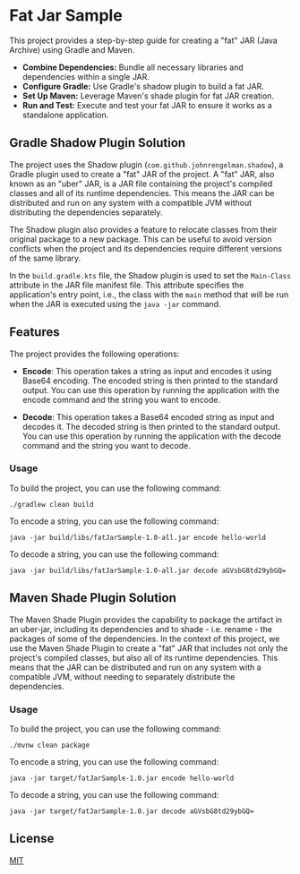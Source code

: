 # Fat Jar Sample

This project provides a step-by-step guide for creating a "fat" JAR (Java Archive) using Gradle and Maven.

 - <b>Combine Dependencies:</b> Bundle all necessary libraries and dependencies within a single JAR.
- <b>Configure Gradle:</b> Use Gradle's shadow plugin to build a fat JAR.
- <b>Set Up Maven:</b> Leverage Maven's shade plugin for fat JAR creation.
- <b>Run and Test:</b> Execute and test your fat JAR to ensure it works as a standalone application.

## Gradle Shadow Plugin Solution

The project uses the Shadow plugin (`com.github.johnrengelman.shadow`), a Gradle plugin used to create a "fat" JAR of 
the project. A "fat" JAR, also known as an "uber" JAR, is a JAR file containing the project's compiled classes and all 
of its runtime dependencies. This means the JAR can be distributed and run on any system with a compatible JVM
without distributing the dependencies separately.

The Shadow plugin also provides a feature to relocate classes from their original package to a new package. This can be 
useful to avoid version conflicts when the project and its dependencies require different versions of the same library.

In the `build.gradle.kts` file, the Shadow plugin is used to set the `Main-Class` attribute in the JAR file manifest file.
This attribute specifies the application's entry point, i.e., the class with the `main` method that will be run when the
JAR is executed using the `java -jar` command.

## Features

The project provides the following operations:

- <b>Encode</b>: This operation takes a string as input and encodes it using Base64 encoding. The encoded string is then
  printed to the standard output. You can use this operation by running the application with the encode command and the
  string you want to encode.

- <b>Decode</b>: This operation takes a Base64 encoded string as input and decodes it. The decoded string is then printed to
  the standard output. You can use this operation by running the application with the decode command and the string you
  want to decode.

### Usage

To build the project, you can use the following command:

```shell
./gradlew clean build
```

To encode a string, you can use the following command:

```shell
java -jar build/libs/fatJarSample-1.0-all.jar encode hello-world
```

To decode a string, you can use the following command:

```shell
java -jar build/libs/fatJarSample-1.0-all.jar decode aGVsbG8td29ybGQ=
```

## Maven Shade Plugin Solution
The Maven Shade Plugin provides the capability to package the artifact in an uber-jar, including its dependencies 
and to shade - i.e. rename - the packages of some of the dependencies.  In the context of this project, we use the 
Maven Shade Plugin to create a "fat" JAR that includes not only the project's compiled classes, but also all of its 
runtime dependencies. This means that the JAR can be distributed and run on any system with a compatible JVM, without 
needing to separately distribute the dependencies.

### Usage

To build the project, you can use the following command:

```shell
./mvnw clean package
```

To encode a string, you can use the following command:

```shell
java -jar target/fatJarSample-1.0.jar encode hello-world
```

To decode a string, you can use the following command:

```shell
java -jar target/fatJarSample-1.0.jar decode aGVsbG8td29ybGQ=
```

## License

[MIT](https://choosealicense.com/licenses/mit/)
